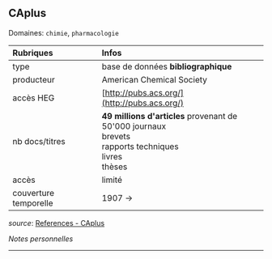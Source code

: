 ## CAplus
Domaines: `chimie`, `pharmacologie`

| Rubriques | Infos |
| :-------- | :---- |
| type | base de données **bibliographique** |
| producteur | American Chemical Society |
| accès HEG | [http://pubs.acs.org/](http://pubs.acs.org/) |
| nb docs/titres | **49 millions d'articles** provenant de <br/>50'000 journaux <br/>brevets <br/>rapports techniques <br/>livres <br/>thèses |
| accès | limité |
| couverture temporelle | 1907 -> |

*source*: [References - CAplus](http://support.cas.org/content/references)   

*Notes personnelles*

---
